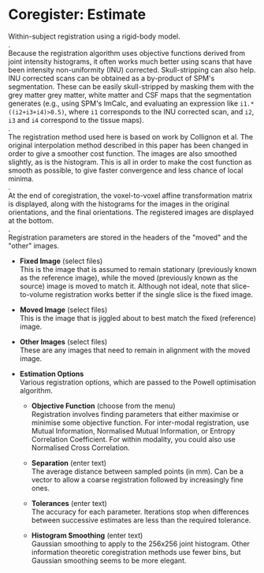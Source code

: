 # Coregister: Estimate  
Within-subject registration using a rigid-body model.   
.   
Because the registration algorithm uses objective functions derived from joint intensity histograms, it often works much better using scans that have been intensity non-uniformity (INU) corrected. Skull-stripping can also help.  INU corrected scans can be obtained as a by-product of SPM's segmentation. These can be easily skull-stripped by masking them with the grey matter grey matter, white matter and CSF maps that the segmentation generates (e.g., using SPM's ImCalc, and evaluating an expression like ``i1.*((i2+i3+i4)>0.5)``, where ``i1`` corresponds to the INU corrected scan, and ``i2``, ``i3`` and ``i4`` correspond to the tissue maps).   
.   
The registration method used here is based on work by Collignon et al. The original interpolation method described in this paper has been changed in order to give a smoother cost function.  The images are also smoothed slightly, as is the histogram.  This is all in order to make the cost function as smooth as possible, to give faster convergence and less chance of local minima.   
.   
At the end of coregistration, the voxel-to-voxel affine transformation matrix is displayed, along with the histograms for the images in the original orientations, and the final orientations.  The registered images are displayed at the bottom.   
.   
Registration parameters are stored in the headers of the "moved" and the "other" images.   

* **Fixed Image** (select files)  
This is the image that is assumed to remain stationary (previously known as the reference image), while the moved (previously known as the source) image is moved to match it. Although not ideal, note that slice-to-volume registration works better if the single slice is the fixed image.   

* **Moved Image** (select files)  
This is the image that is jiggled about to best match the fixed (reference) image.   

* **Other Images** (select files)  
These are any images that need to remain in alignment with the moved image.   

* **Estimation Options**   
Various registration options, which are passed to the Powell optimisation algorithm.   

    * **Objective Function** (choose from the menu)  
    Registration involves finding parameters that either maximise or minimise some objective function. For inter-modal registration, use Mutual Information, Normalised Mutual Information, or Entropy Correlation Coefficient. For within modality, you could also use Normalised Cross Correlation.   

    * **Separation** (enter text)  
    The average distance between sampled points (in mm). Can be a vector to allow a coarse registration followed by increasingly fine ones.   

    * **Tolerances** (enter text)  
    The accuracy for each parameter.  Iterations stop when differences between successive estimates are less than the required tolerance.   

    * **Histogram Smoothing** (enter text)  
    Gaussian smoothing to apply to the 256x256 joint histogram. Other information theoretic coregistration methods use fewer bins, but Gaussian smoothing seems to be more elegant.   
